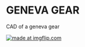# GENEVA GEAR
CAD of a geneva gear

<a href="https://imgflip.com/gif/3nlttp"><img src="https://i.imgflip.com/3nlttp.gif" title="made at imgflip.com"/></a>
